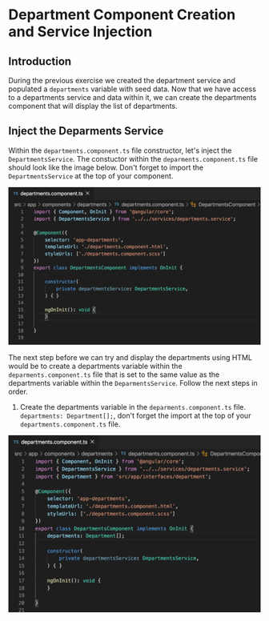 # Department Component Creation and Service Injection

## Introduction

During the previous exercise we created the department service and populated a `departments` variable with seed data. Now that we have access to a departments service and data within it, we can create the departments component that will display the list of departments.

## Inject the Deparments Service

Within the `departments.component.ts` file constructor, let's inject the `DepartmentsService`. The constuctor within the `deparments.component.ts` file should look like the image below. Don't forget to import the `DepartmentsService` at the top of your component.

![](img/service_injection.png)

The next step before we can try and display the departments using HTML would be to create a departments variable within the `deparments.component.ts` file that is set to the same value as the departments variable within the `DeparmentsService`. Follow the next steps in order.

1. Create the departments variable in the `deparments.component.ts` file. `departments: Department[];`, don't forget the import at the top of your `departments.component.ts` file.

![](img/department_comp_variable.png)
